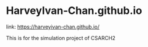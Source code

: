 # HarveyIvan-Chan.github.io

link: https://harveyivan-chan.github.io/

This is for the simulation project of CSARCH2
